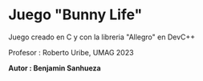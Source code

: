 # Juego "Bunny Life"

Juego creado en C y con la libreria "Allegro" en DevC++

Profesor : Roberto Uribe, UMAG 2023

**Autor : Benjamin Sanhueza**
